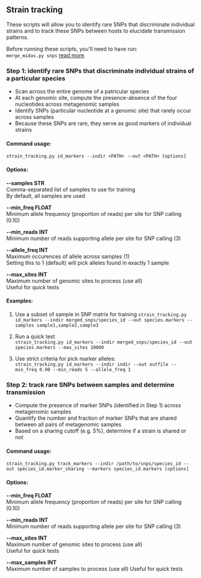## Strain tracking

These scripts will allow you to identify rare SNPs that discriminate individual strains and to track these SNPs between hosts to elucidate transmission patterns.   

Before running these scripts, you'll need to have run:  
`merge_midas.py snps` [read more](https://github.com/snayfach/MIDAS/blob/master/docs/merge_snvs.md).


### Step 1: identify rare SNPs that discriminate individual strains of a particular species

 * Scan across the entire genome of a patricular species
 * At each genomic site, compute the presence-absence of the four nucleotides across metagenomic samples
 * Identify SNPs (particular nucleotide at a genomic site) that rarely occur across samples
 * Because these SNPs are rare, they serve as good markers of individual strains

#### Command usage:

`strain_tracking.py id_markers --indir <PATH> --out <PATH> [options]`

#### Options:

<b>--samples STR </b>  
Comma-separated list of samples to use for training  
By default, all samples are used

<b>--min_freq FLOAT </b>   
 Minimum allele frequency (proportion of reads) per site for SNP calling (0.10)  

<b>--min_reads INT </b>     
Minimum number of reads supporting allele per site for SNP calling (3)  

<b>--allele_freq INT </b>   
Maximum occurences of allele across samples (1)   
Setting this to 1 (default) will pick alleles found in exactly 1 sample

<b>--max_sites INT </b>    
Maximum number of genomic sites to process (use all)  
Useful for quick tests

#### Examples:
1) Use a subset of sample in SNP matrix for training
`strain_tracking.py id_markers --indir merged_snps/species_id --out species.markers --samples sample1,sample2,sample3`

2) Run a quick test  
`strain_tracking.py id_markers --indir merged_snps/species_id --out species.markers --max_sites 10000`

3) Use strict criteria for pick marker alleles:   
`strain_tracking.py id_markers --indir indir --out outfile --min_freq 0.90 --min_reads 5 --allele_freq 1 `


### Step 2: track rare SNPs between samples and determine transmission
 * Compute the presence of marker SNPs (identified in Step 1) across metagenomic samples
 * Quantify the number and fraction of marker SNPs that are shared between all pairs of metagenomic samples
 * Based on a sharing cutoff (e.g. 5%), determine if a strain is shared or not

#### Command usage:

`strain_tracking.py track_markers --indir /path/to/snps/species_id --out species_id.marker_sharing --markers species_id.markers [options]`

#### Options:

<b>--min_freq FLOAT </b>   
 Minimum allele frequency (proportion of reads) per site for SNP calling (0.10)

<b>--min_reads INT </b>     
Minimum number of reads supporting allele per site for SNP calling (3)  

<b>--max_sites INT </b>    
Maximum number of genomic sites to process (use all)  
Useful for quick tests

<b>--max_samples INT </b>   
Maximum number of samples to process (use all)
Useful for quick tests
